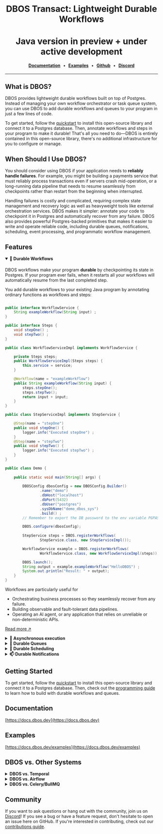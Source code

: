 <div align="center">

# DBOS Transact: Lightweight Durable Workflows
# Java version in preview + under active development

#### [Documentation](https://docs.dbos.dev/) &nbsp;&nbsp;•&nbsp;&nbsp;  [Examples](https://docs.dbos.dev/examples) &nbsp;&nbsp;•&nbsp;&nbsp; [Github](https://github.com/dbos-inc) &nbsp;&nbsp;•&nbsp;&nbsp; [Discord](https://discord.com/invite/jsmC6pXGgX)
</div>

---

## What is DBOS?

DBOS provides lightweight durable workflows built on top of Postgres.
Instead of managing your own workflow orchestrator or task queue system, you can use DBOS to add durable workflows and queues to your program in just a few lines of code.

To get started, follow the [quickstart](https://docs.dbos.dev/quickstart) to install this open-source library and connect it to a Postgres database.
Then, annotate workflows and steps in your program to make it durable!
That's all you need to do&mdash;DBOS is entirely contained in this open-source library, there's no additional infrastructure for you to configure or manage.

## When Should I Use DBOS?

You should consider using DBOS if your application needs to **reliably handle failures**.
For example, you might be building a payments service that must reliably process transactions even if servers crash mid-operation, or a long-running data pipeline that needs to resume seamlessly from checkpoints rather than restart from the beginning when interrupted.

Handling failures is costly and complicated, requiring complex state management and recovery logic as well as heavyweight tools like external orchestration services.
DBOS makes it simpler: annotate your code to checkpoint it in Postgres and automatically recover from any failure.
DBOS also provides powerful Postgres-backed primitives that makes it easier to write and operate reliable code, including durable queues, notifications, scheduling, event processing, and programmatic workflow management.

## Features

<details open><summary><strong>💾 Durable Workflows</strong></summary>

####

DBOS workflows make your program **durable** by checkpointing its state in Postgres.
If your program ever fails, when it restarts all your workflows will automatically resume from the last completed step.

You add durable workflows to your existing Java program by annotating ordinary functions as workflows and steps:

```java

public interface WorkflowService {
    String exampleWorkflow(String input) ;
}

public interface Steps {
    void stepOne() ;
    void stepTwo() ;
}

public class WorkflowServiceImpl implements WorkflowService {

    private Steps steps;
    public WorkflowServiceImpl(Steps steps) {
        this.service = service;
    }

    @Workflow(name = "exampleWorkflow")
    public String exampleWorkflow(String input) {
        steps.stepOne();
        steps.stepTwo();
        return input + input;
    }
}

public class StepServiceImpl implements StepService {

    @Step(name = "stepOne")
    public void stepOne() {
        logger.info("Executed stepOne") ;
    }
    @Step(name = "stepTwo")
    public void stepTwo() {
        logger.info("Executed stepTwo") ;
    }
}

public class Demo {
    
    public static void main(String[] args) {
        
        DBOSConfig dbosConfig = new DBOSConfig.Builder()
                .name("demo")
                .dbHost("localhost")
                .dbPort(5432)
                .dbUser("postgres")
                .sysDbName("demo_dbos_sys")
                .build() ;
        // Remember to export the DB password to the env variable PGPASSWORD

        DBOS.configure(dbosConfig);
        
        StepService steps = DBOS.registerWorkflows(
                StepService.class, new StepServiceImpl());

        WorkflowService example = DBOS.registerWorkflows(
                WorkflowService.class, new WorkflowServiceImpl(steps));

        DBOS.launch();
        String output = example.exampleWorkflow("HelloDBOS") ;
        System.out.println("Result: " + output);
    }
}


```

Workflows are particularly useful for

- Orchestrating business processes so they seamlessly recover from any failure.
- Building observable and fault-tolerant data pipelines.
- Operating an AI agent, or any application that relies on unreliable or non-deterministic APIs.

[Read more ↗️]()

</details>

<details><summary><strong>📒 Asynchronous execution </strong></summary>

####

DBOS can run your workflows asynchronously without you needing to make any changes to the interface or implementation. 

This is ideal for long-running workflows whose result might not be available immediately. 
You code can return at a later point and check the status for completion and/or retrive the result.


```java
    var handle = DBOS.startWorkflow(()->syncExample.exampleWorkflow("HelloDBOS"));
    result = handle.getResult();
```

[Read more ↗️](https://docs.dbos.dev/python/tutorials/queue-tutorial)

</details>

<details><summary><strong>📒 Durable Queues</strong></summary>

####

DBOS queues help you **durably** run tasks in the background.
You can enqueue a task (which can be a single step or an entire workflow) from a durable workflow and one of your processes will pick it up for execution.
DBOS manages the execution of your tasks: it guarantees that tasks complete, and that their callers get their results without needing to resubmit them, even if your application is interrupted.

Queues also provide flow control, so you can limit the concurrency of your tasks on a per-queue or per-process basis.
You can also set timeouts for tasks, rate limit how often queued tasks are executed, deduplicate tasks, or prioritize tasks.

You can add queues to your workflows in just a couple lines of code.
They don't require a separate queueing service or message broker&mdash;just Postgres.

```java
 public void queuedTasks() {
    var q = DBOS.Queue("childQ");
    DBOS.registerQueue(q);
    DBOS.launch();

    for (int i = 0; i < 3; i++) {

        String wid = "child" + i;
        var options = new StartWorkflowOptions(wid).withQueue(q);
        List<WorkflowHandle<String>> handles = new ArrayList<>();
        handles.add(DBOS.startWorkflow(()->simpleService.childWorkflow(wid), options));
    }

    for (int i = 0 ; i < 3 ; i++) {
        String wid = "child"+i;
        System.out.println(h.getResult());
    }
}
```

[Read more ↗️](https://docs.dbos.dev/python/tutorials/queue-tutorial)

</details>


<details><summary><strong>📅 Durable Scheduling</strong></summary>

####

Schedule workflows using cron syntax, or use durable sleep to pause workflows for as long as you like (even days or weeks) before executing.

You can schedule a workflow using a single annotation:

```java

public class SchedulerImpl {
    
    @Workflow(name = "every5Second")
    @Scheduled(cron = "0/5 * * * * ?")
    public void every5Second(Instant schedule , Instant actual) {
        log.info("Executed workflow  "+  schedule.toString() + "   " + actual.toString()) ;
    }
}

// In your main
// DBOS.scheduleWorkflow(new SchedulerImpl());
```

[Read more ↗️](https://docs.dbos.dev/python/tutorials/scheduled-workflows)

</details>

<details><summary><strong>📫 Durable Notifications</strong></summary>

####

Pause your workflow executions until a notification is received, or emit events from your workflow to send progress updates to external clients.
All notifications are stored in Postgres, so they can be sent and received with exactly-once semantics.
Set durable timeouts when waiting for events, so you can wait for as long as you like (even days or weeks) through interruptions or restarts, then resume once a notification arrives or the timeout is reached.

For example, build a reliable billing workflow that durably waits for a notification from a payments service, processing it exactly-once:

```java
@workflow(name = "billing")
public void billingWorkflow() {
    // Calculate the charge, then submit the bill to a payments service
    String payment_status = (String) DBOS.recv(PAYMENT_STATUS, timeout = payment_service_timeout);
    if (payment_status.equals("paid")) {
        // handle paid
    } else {
        // handle not paid
    }
}

@workflow(name = "payment") 
public void payment() {
    DBOS.send(targetWorkflowId, PAYMENT_STATUS, "paid") ;
}
      
```
</details>


## Getting Started

To get started, follow the [quickstart](https://docs.dbos.dev/quickstart) to install this open-source library and connect it to a Postgres database.
Then, check out the [programming guide](https://docs.dbos.dev/python/programming-guide) to learn how to build with durable workflows and queues.

## Documentation

[https://docs.dbos.dev](https://docs.dbos.dev)

## Examples

[https://docs.dbos.dev/examples](https://docs.dbos.dev/examples)

## DBOS vs. Other Systems

<details><summary><strong>DBOS vs. Temporal</strong></summary>

####

Both DBOS and Temporal provide durable execution, but DBOS is implemented in a lightweight Postgres-backed library whereas Temporal is implemented in an externally orchestrated server.

You can add DBOS to your program by installing this open-source library, connecting it to Postgres, and annotating workflows and steps.
By contrast, to add Temporal to your program, you must rearchitect your program to move your workflows and steps (activities) to a Temporal worker, configure a Temporal server to orchestrate those workflows, and access your workflows only through a Temporal client.
[This blog post](https://www.dbos.dev/blog/durable-execution-coding-comparison) makes the comparison in more detail.

**When to use DBOS:** You need to add durable workflows to your applications with minimal rearchitecting, or you are using Postgres.

**When to use Temporal:** You don't want to add Postgres to your stack, or you need a language DBOS doesn't support yet.

</details>

<details><summary><strong>DBOS vs. Airflow</strong></summary>

####

DBOS and Airflow both provide workflow abstractions.
Airflow is targeted at data science use cases, providing many out-of-the-box connectors but requiring workflows be written as explicit DAGs and externally orchestrating them from an Airflow cluster.
Airflow is designed for batch operations and does not provide good performance for streaming or real-time use cases.
DBOS is general-purpose, but is often used for data pipelines, allowing developers to write workflows as code and requiring no infrastructure except Postgres.

**When to use DBOS:** You need the flexibility of writing workflows as code, or you need higher performance than Airflow is capable of (particularly for streaming or real-time use cases).

**When to use Airflow:** You need Airflow's ecosystem of connectors.

</details>

<details><summary><strong>DBOS vs. Celery/BullMQ</strong></summary>

####

DBOS provides a similar queue abstraction to dedicated queueing systems like Celery or BullMQ: you can declare queues, submit tasks to them, and control their flow with concurrency limits, rate limits, timeouts, prioritization, etc.
However, DBOS queues are **durable and Postgres-backed** and integrate with durable workflows.
For example, in DBOS you can write a durable workflow that enqueues a thousand tasks and waits for their results.
DBOS checkpoints the workflow and each of its tasks in Postgres, guaranteeing that even if failures or interruptions occur, the tasks will complete and the workflow will collect their results.
By contrast, Celery/BullMQ are Redis-backed and don't provide workflows, so they provide fewer guarantees but better performance.

**When to use DBOS:** You need the reliability of enqueueing tasks from durable workflows.

**When to use Celery/BullMQ**: You don't need durability, or you need very high throughput beyond what your Postgres server can support.
</details>

## Community

If you want to ask questions or hang out with the community, join us on [Discord](https://discord.gg/fMwQjeW5zg)!
If you see a bug or have a feature request, don't hesitate to open an issue here on GitHub.
If you're interested in contributing, check out our [contributions guide](./CONTRIBUTING.md).






